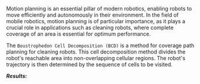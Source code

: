 <!-- ***"Rien n'est plus fécond tous les mathématiciens le savent que ces obscures analogies, ces troubles reflets d'une théorie à une autre, ces furtives caresses, ces broulleries inexplicables; rien aussi ne donne plus de plaisir au chercheur.*** 

***Un jour vient où l'illusion se dissipe, le pressentiment se change en certitude, les théories jumelles révèlent leurs sources communes avant de disparaître; comme l'enseigne la Gita on atteint à la connaissance et à l'indifférence en même temps.*** 

***La métaphysique est devenue mathématique, prête à former la matière d'un traité dont la beauté froide ne saurait plus émouvoir."*** -->

Motion planning is an essential pillar of modern robotics, enabling robots to move efficiently and autonomously in their environment. In the field of mobile robotics, motion planning is of particular importance, as it plays a crucial role in applications such as cleaning robots, where complete coverage of an area is essential for optimum performance.

The `Boustrophedon Cell Decomposition (BCD)` is a method for coverage path planning for cleaning robots. 
This cell decomposition method divides the robot's reachable area into non-overlapping cellular regions. 
The robot's trajectory is then determined by the sequence of cells to be visited. 

***Results:***